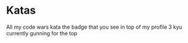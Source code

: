 # Katas
 All my code wars kata the badge that you see in top of my profile 3 kyu currently gunning for the top
